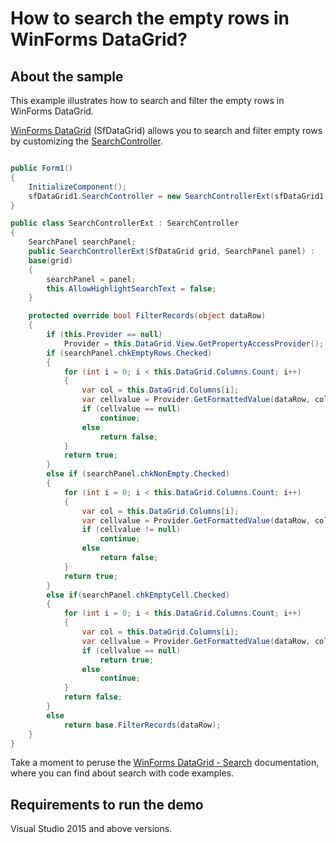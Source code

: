 # How to search the empty rows in WinForms DataGrid?

## About the sample

This example illustrates how to search and filter the empty rows in WinForms DataGrid.

[WinForms DataGrid](https://www.syncfusion.com/winforms-ui-controls/datagrid) (SfDataGrid) allows you to search and filter empty rows by customizing the [SearchController](https://help.syncfusion.com/cr/windowsforms/Syncfusion.WinForms.DataGrid.SearchController.html).

```C#

public Form1()
{
    InitializeComponent();
    sfDataGrid1.SearchController = new SearchControllerExt(sfDataGrid1, panel);
}

public class SearchControllerExt : SearchController
{
    SearchPanel searchPanel;
    public SearchControllerExt(SfDataGrid grid, SearchPanel panel) :
    base(grid)
    {
        searchPanel = panel;
        this.AllowHighlightSearchText = false;
    }

    protected override bool FilterRecords(object dataRow)
    {
        if (this.Provider == null)
            Provider = this.DataGrid.View.GetPropertyAccessProvider();
        if (searchPanel.chkEmptyRows.Checked)
        {
            for (int i = 0; i < this.DataGrid.Columns.Count; i++)
            {
                var col = this.DataGrid.Columns[i];
                var cellvalue = Provider.GetFormattedValue(dataRow, col.MappingName);
                if (cellvalue == null)
                    continue;
                else
                    return false;
            }
            return true;
        }
        else if (searchPanel.chkNonEmpty.Checked)
        {
            for (int i = 0; i < this.DataGrid.Columns.Count; i++)
            {
                var col = this.DataGrid.Columns[i];
                var cellvalue = Provider.GetFormattedValue(dataRow, col.MappingName);
                if (cellvalue != null)
                    continue;
                else
                    return false;
            }
            return true;
        }
        else if(searchPanel.chkEmptyCell.Checked)
        {
            for (int i = 0; i < this.DataGrid.Columns.Count; i++)
            {
                var col = this.DataGrid.Columns[i];
                var cellvalue = Provider.GetFormattedValue(dataRow, col.MappingName);
                if (cellvalue == null)
                    return true;
                else
                    continue;
            }
            return false;
        }
        else
            return base.FilterRecords(dataRow);
    }   
}
```
Take a moment to peruse the [WinForms DataGrid - Search](https://help.syncfusion.com/windowsforms/datagrid/search) documentation, where you can find about search with code examples.

## Requirements to run the demo 

Visual Studio 2015 and above versions.

